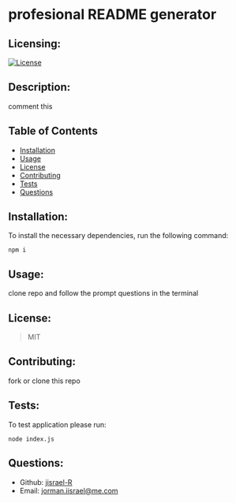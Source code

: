 # profesional README generator
  
  
  ## Licensing:
  [![License](https://img.shields.io/badge/license-MIT-blue)](https://shields.io)
  
  ## Description:
  comment this

  ## Table of Contents 
  - [Installation](#installation)
  - [Usage](#usage)
  - [License](#license)
  - [Contributing](#contributing)
  - [Tests](#testing)
  - [Questions](#questions)
  
  ## Installation:
  To install the necessary dependencies, run the following command:

    npm i
  
 
  ## Usage:
  clone repo and follow the prompt questions in the terminal
  ## License:
 > MIT
  ## Contributing:
  fork or clone this repo
  ## Tests:
  To test application please run:
   
    node index.js
  
  ## Questions:
  - Github: [jisrael-R](https://github.com/jisrael-R)
  - Email: jorman.iisrael@me.com 